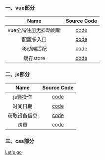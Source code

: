 ### 一、vue部分
Name | Source Code
:-:|:-:
vue全局注册无抖动刷新 | [code](https://github.com/Givingcode/Work-summary/blob/master/src/%E5%85%A8%E5%B1%80%E6%B3%A8%E5%86%8C%E6%97%A0%E6%8A%96%E5%8A%A8%E5%88%B7%E6%96%B0.vue)
配置多入口 | [code](https://github.com/Givingcode/Work-summary/blob/master/src/vue%E9%85%8D%E7%BD%AE%E5%A4%9A%E5%85%A5%E5%8F%A3.md)
移动端适配 | [code](https://github.com/Givingcode/Work-summary/blob/master/src/%E7%A7%BB%E5%8A%A8%E7%AB%AF%E9%80%82%E9%85%8D.md)
缓存store | [code](https://github.com/Givingcode/Work-summary/blob/master/src/vue%E7%BC%93%E5%AD%98store.vue)
### 二、js部分
Name | Source Code
:-:|:-:
js骚操作 | [code](https://github.com/Givingcode/Work-summary/blob/master/src/%E6%97%B6%E9%97%B4%E6%97%A5%E6%9C%9F.md)
时间日期 | [code](https://github.com/Givingcode/Work-summary/blob/master/src/%E6%97%B6%E9%97%B4%E6%97%A5%E6%9C%9F.md)
获取设备信息 | [code](https://github.com/Givingcode/Work-summary/blob/master/src/js%E8%8E%B7%E5%8F%96%E6%B5%8F%E8%A7%88%E5%99%A8%E4%BF%A1%E6%81%AF.js)
虑重 | [code](https://github.com/Givingcode/Work-summary/blob/master/src/%E8%99%91%E9%87%8D.md)
### 三、css部分
[Let's go](https://github.com/Givingcode/Work-summary/blob/master/doc/css-summary.md)
